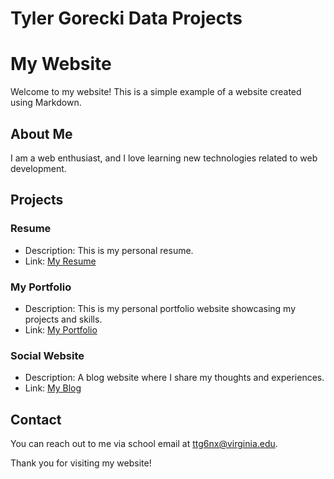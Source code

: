 # Tyler Gorecki Data Projects

# My Website

Welcome to my website! This is a simple example of a website created using Markdown.

## About Me

I am a web enthusiast, and I love learning new technologies related to web development.

## Projects

### Resume
- Description: This is my personal resume.
- Link: [My Resume](file:///Users/tylergorecki/Desktop/Resume/Tyler_Gorecki_Resume.pdf)

### My Portfolio
- Description: This is my personal portfolio website showcasing my projects and skills.
- Link: [My Portfolio](https://www.github.com/tylergorecki/dataprojects)

### Social Website
- Description: A blog website where I share my thoughts and experiences.
- Link: [My Blog](https://www.linkedin.com/in/tylergorecki)

## Contact

You can reach out to me via school email at [ttg6nx@virginia.edu](mailto:ttg6nx@virginia.edu).

Thank you for visiting my website!
